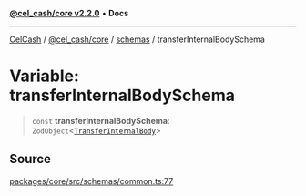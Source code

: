[**@cel_cash/core v2.2.0**](../../README.md) • **Docs**

***

[CelCash](../../../../packages.md) / [@cel\_cash/core](../../README.md) / [schemas](../README.md) / transferInternalBodySchema

# Variable: transferInternalBodySchema

> `const` **transferInternalBodySchema**: `ZodObject`\<[`TransferInternalBody`](../../index/type-aliases/TransferInternalBody.md)\>

## Source

[packages/core/src/schemas/common.ts:77](https://github.com/Pyxlab/celcash/blob/9e2eeefc75067a4b86d18d5bb144eb4446f097c2/packages/core/src/schemas/common.ts#L77)
